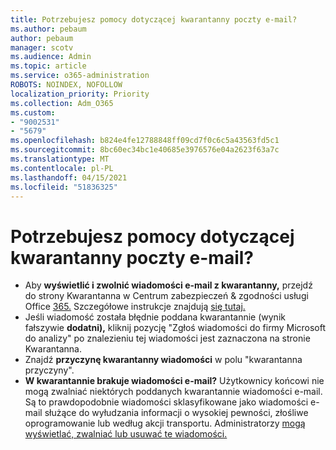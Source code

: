 ```yaml
---
title: Potrzebujesz pomocy dotyczącej kwarantanny poczty e-mail?
ms.author: pebaum
author: pebaum
manager: scotv
ms.audience: Admin
ms.topic: article
ms.service: o365-administration
ROBOTS: NOINDEX, NOFOLLOW
localization_priority: Priority
ms.collection: Adm_O365
ms.custom:
- "9002531"
- "5679"
ms.openlocfilehash: b824e4fe12788848ff09cd7f0c6c5a43563fd5c1
ms.sourcegitcommit: 8bc60ec34bc1e40685e3976576e04a2623f63a7c
ms.translationtype: MT
ms.contentlocale: pl-PL
ms.lasthandoff: 04/15/2021
ms.locfileid: "51836325"
---
```

# <a name="need-help-with-email-quarantine"></a>Potrzebujesz pomocy dotyczącej kwarantanny poczty e-mail?

- Aby **wyświetlić i zwolnić wiadomości e-mail z kwarantanny,** przejdź do strony Kwarantanna w Centrum zabezpieczeń & zgodności usługi Office [365.](https://protection.office.com/quarantine) Szczegółowe instrukcje znajdują [się tutaj.](https://docs.microsoft.com/microsoft-365/security/office-365-security/find-and-release-quarantined-messages-as-a-user?view=o365-worldwide#view-your-quarantined-messages)
- Jeśli wiadomość została błędnie poddana kwarantannie (wynik fałszywie **dodatni),** kliknij pozycję "Zgłoś wiadomości do firmy Microsoft do analizy" po znalezieniu tej wiadomości jest zaznaczona na stronie Kwarantanna. 
- Znajdź **przyczynę kwarantanny wiadomości** w polu "kwarantanna przyczyny".
- **W kwarantannie brakuje wiadomości e-mail?** Użytkownicy końcowi nie mogą zwalniać niektórych poddanych kwarantannie wiadomości e-mail. Są to prawdopodobnie wiadomości sklasyfikowane jako wiadomości e-mail służące do wyłudzania informacji o wysokiej pewności, złośliwe oprogramowanie lub według akcji transportu. Administratorzy [mogą wyświetlać, zwalniać lub usuwać te wiadomości.](https://docs.microsoft.com/microsoft-365/security/office-365-security/manage-quarantined-messages-and-files?view=o365-worldwide) 
